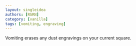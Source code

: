 ```yaml
---
layout: singleidea
authors: [RGRN]
category: [vanilla]
tags: [vomiting, engraving]
---
```

Vomiting erases any dust engravings on your current square.
